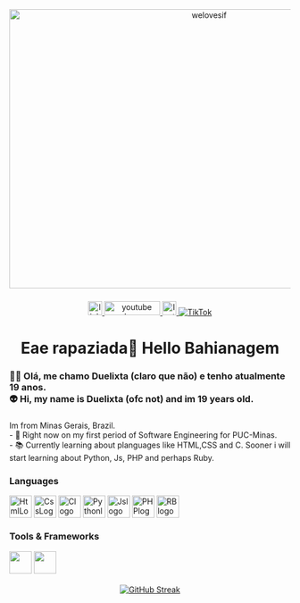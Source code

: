 <div align="center">
 <img src="https://github.com/user-attachments/assets/34fd1f2a-7ff0-4383-a030-b8b4595fcdec" height="500" width="700" alt="welovesif"/>
</div>


###

<div align="center">
  <a href="https://www.linkedin.com/in/gustavo-montanari-644541218" target="_blank">
  <img src="https://img.shields.io/static/v1?message=LinkedIn&logo=linkedin&label=&color=0077B5&logoColor=white&labelColor=&style=for-the-badge" height="25" alt="linkedin logo" />
  </a>
  <a href="https://www.youtube.com/@Duelixta" target="_blank">
  <img src="https://img.shields.io/static/v1?message=Youtube&logo=youtube&label=&color=FF0000&logoColor=white&labelColor=&style=for-the-badge" height="25" width=100 alt="youtube logo"  />
  </a>
  <a href="https://www.instagram.com/mntnr__/" target="_blank">
  <img src="https://img.shields.io/badge/Instagram-%23E4405F.svg?style=for-the-badge&logo=Instagram&logoColor=white" height="25" alt="Instagram" />
  </a>
  <a href="https://www.tiktok.com/@duelixta" target="_blank">
    <img src="https://img.shields.io/badge/TikTok-%23000000.svg?style=for-the-badge&logo=TikTok&logoColor=white" alt="TikTok"/>
</a>
</div>

###

<h1 align="center">Eae rapaziada👋 Hello Bahianagem</h1>

###

<h3 align="left">👩‍💻 Olá, me chamo Duelixta (claro que não) e tenho atualmente 19 anos.<br> 👽 Hi, my name is Duelixta (ofc not) and im 19 years old. </h3>

###

<p align="left">Im from Minas Gerais, Brazil.<br>- 🔭 Right now on my first period of Software Engineering for PUC-Minas.<br>- 📚 Currently learning about planguages like HTML,CSS and C. Sooner i will start learning about Python, Js, PHP and perhaps Ruby.<br></p>

###

<div style="flex-basis: 48%;">
<h3>
  <p align="left">Languages</p>
</h3>
  <img align="center" src="https://cdn.jsdelivr.net/gh/devicons/devicon@latest/icons/html5/html5-original-wordmark.svg" height="40" alt="HtmlLogo"/>
  <img align="center" src="https://cdn.jsdelivr.net/gh/devicons/devicon@latest/icons/css3/css3-original-wordmark.svg" height="40" alt="CssLogo"/>
  <img align="center" src="https://cdn.jsdelivr.net/gh/devicons/devicon@latest/icons/c/c-original.svg" height="40" alt="Clogo" />
  <img align="center" src="https://cdn.jsdelivr.net/gh/devicons/devicon@latest/icons/python/python-original.svg" height="40" alt="Pythonlogo" />
  <img align="center" src="https://cdn.jsdelivr.net/gh/devicons/devicon@latest/icons/javascript/javascript-original.svg" height="40" alt="Jslogo" />      
  <img align="center" src="https://cdn.jsdelivr.net/gh/devicons/devicon@latest/icons/php/php-original.svg" height="40" alt="PHPlogo" />
  <img align="center" src="https://cdn.jsdelivr.net/gh/devicons/devicon/icons/ruby/ruby-plain-wordmark.svg" height="40" alt="RBlogo"  />
</div>
<div style="flex-basis: 48%;">
<h3>
 <p align="left">Tools & Frameworks</p>
 <img src="https://cdn.jsdelivr.net/gh/devicons/devicon@latest/icons/bootstrap/bootstrap-original-wordmark.svg" height="40" />
 <img src="https://cdn.jsdelivr.net/gh/devicons/devicon@latest/icons/vscode/vscode-original.svg" height="40"/> 
</h3>



<div align="center">
  <a href="https://git.io/streak-stats"><img src="https://streak-stats.demolab.com?user=Duelixta&theme=black-ice&hide_border=true" alt="GitHub Streak" /></a>
</div>

